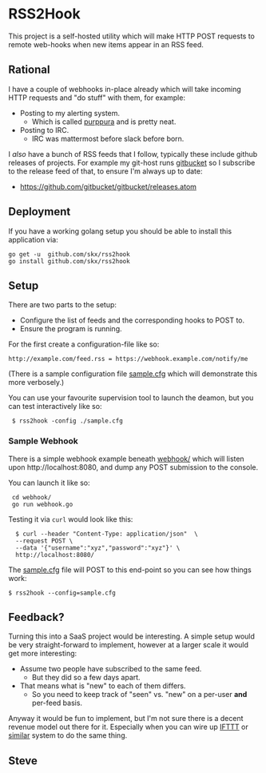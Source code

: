 # RSS2Hook

This project is a self-hosted utility which will make HTTP POST
requests to remote web-hooks when new items appear in an RSS feed.


## Rational

I have a couple of webhooks in-place already which will take incoming
HTTP requests and "do stuff" with them, for example:

* Posting to my alerting system.
   * Which is called [purppura](https://github.com/skx/purppura/) and is pretty neat.
* Posting to IRC.
   * IRC was mattermost before slack before born.

I _also_ have a bunch of RSS feeds that I follow, typically these include
github releases of projects.  For example my git-host runs [gitbucket](https://github.com/gitbucket/gitbucket) so I subscribe to the release feed of that, to ensure I'm always up to date:

* https://github.com/gitbucket/gitbucket/releases.atom


## Deployment

If you have a working golang setup you should be able to install this
application via:

    go get -u  github.com/skx/rss2hook
    go install github.com/skx/rss2hook


## Setup

There are two parts to the setup:

* Configure the list of feeds and the corresponding hooks to POST to.
* Ensure the program is running.

For the first create a configuration-file like so:

    http://example.com/feed.rss = https://webhook.example.com/notify/me

(There is a sample configuration file [sample.cfg](sample.cfg) which
will demonstrate this more verbosely.)

You can use your favourite supervision tool to launch the deamon, but you
can test interactively like so:

     $ rss2hook -config ./sample.cfg


### Sample Webhook

There is a simple webhook example beneath [webhook/](webhook/) which
will listen upon http://localhost:8080, and dump any POST submission to the
console.

You can launch it like so:

     cd webhook/
     go run webhook.go

Testing it via `curl` would look like this:

      $ curl --header "Content-Type: application/json"  \
      --request POST \
      --data '{"username":"xyz","password":"xyz"}' \
      http://localhost:8080/

The [sample.cfg](sample.cfg) file will POST to this end-point so you can
see how things work:

    $ rss2hook --config=sample.cfg


## Feedback?

Turning this into a SaaS project would be interesting.  A simple setup
would be very straight-forward to implement, however at a larger scale
it would get more interesting:

* Assume two people have subscribed to the same feed.
   * But they did so a few days apart.
* That means what is "new" to each of them differs.
   * So you need to keep track of "seen" vs. "new" on a per-user __and__ per-feed basis.

Anyway it would be fun to implement, but I'm not sure there is a decent
revenue model out there for it.  Especially when you can wire up [IFTTT](https://ifttt.com/) or [similar](https://zapier.com/apps/rss/integrations/webhook/1746/send-a-webhook-when-an-rss-feed-is-updated) system to do the same thing.


Steve
--

